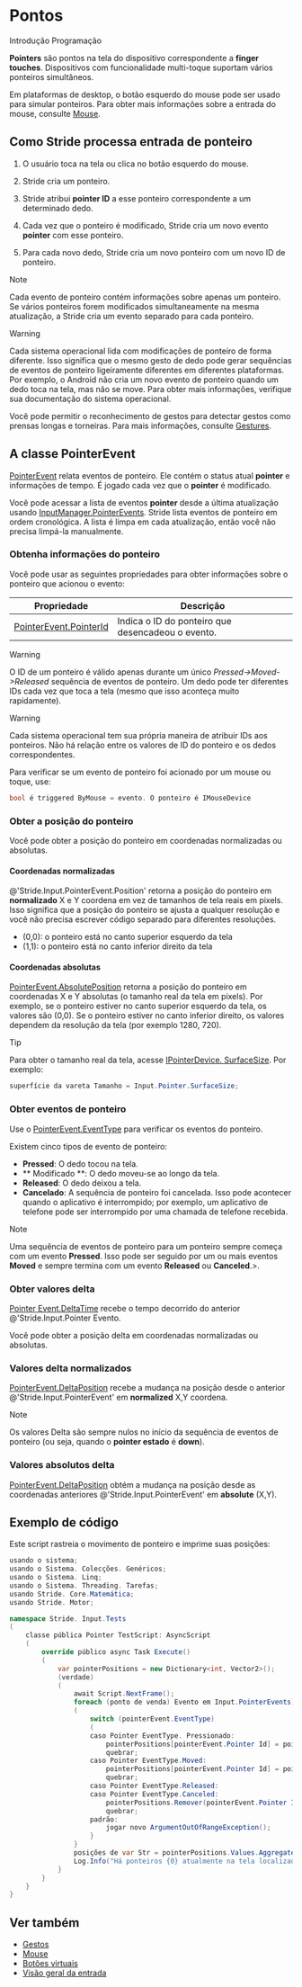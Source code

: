 # Pontos

<span class="badge text-bg-primary">Introdução</span>
<span class="badge text-bg-success">Programação</span>

**Pointers** são pontos na tela do dispositivo correspondente a **finger touches**. Dispositivos com funcionalidade multi-toque suportam vários ponteiros simultâneos.

Em plataformas de desktop, o botão esquerdo do mouse pode ser usado para simular ponteiros. Para obter mais informações sobre a entrada do mouse, consulte [Mouse](mouse.md).

## Como Stride processa entrada de ponteiro

1. O usuário toca na tela ou clica no botão esquerdo do mouse.

2. Stride cria um ponteiro.

3. Stride atribui **pointer ID** a esse ponteiro correspondente a um determinado dedo.

4. Cada vez que o ponteiro é modificado, Stride cria um novo evento **pointer** com esse ponteiro.

5. Para cada novo dedo, Stride cria um novo ponteiro com um novo ID de ponteiro.

> [!Note]
> Cada evento de ponteiro contém informações sobre apenas um ponteiro. Se vários ponteiros forem modificados simultaneamente na mesma atualização, a Stride cria um evento separado para cada ponteiro.

> [!Warning]
> Cada sistema operacional lida com modificações de ponteiro de forma diferente. Isso significa que o mesmo gesto de dedo pode gerar sequências de eventos de ponteiro ligeiramente diferentes em diferentes plataformas. Por exemplo, o Android não cria um novo evento de ponteiro quando um dedo toca na tela, mas não se move. Para obter mais informações, verifique sua documentação do sistema operacional.

Você pode permitir o reconhecimento de gestos para detectar gestos como prensas longas e torneiras. Para mais informações, consulte [Gestures](gestures.md).

## A classe PointerEvent

[PointerEvent](xref:Stride.Input.PointerEvent) relata eventos de ponteiro. Ele contém o status atual **pointer** e informações de tempo. É jogado cada vez que o **pointer** é modificado.

Você pode acessar a lista de eventos **pointer** desde a última atualização usando [InputManager.PointerEvents](xref:Stride.Input.InputManager.PointerEvents). Stride lista eventos de ponteiro em ordem cronológica. A lista é limpa em cada atualização, então você não precisa limpá-la manualmente.

### Obtenha informações do ponteiro

Você pode usar as seguintes propriedades para obter informações sobre o ponteiro que acionou o evento:

| Propriedade | Descrição |
|--------|-----------
| [PointerEvent.PointerId](xref:Stride.Input.PointerEvent.PointerId) | Indica o ID do ponteiro que desencadeou o evento. |

> [!Warning]
> O ID de um ponteiro é válido apenas durante um único _Pressed->Moved->Released_ sequência de eventos de ponteiro.
> Um dedo pode ter diferentes IDs cada vez que toca a tela (mesmo que isso aconteça muito rapidamente).

> [!Warning]
> Cada sistema operacional tem sua própria maneira de atribuir IDs aos ponteiros.
> Não há relação entre os valores de ID do ponteiro e os dedos correspondentes.

Para verificar se um evento de ponteiro foi acionado por um mouse ou toque, use:

```cs
bool é triggered ByMouse = evento. O ponteiro é IMouseDevice
```

### Obter a posição do ponteiro

Você pode obter a posição do ponteiro em coordenadas normalizadas ou absolutas.

#### Coordenadas normalizadas

@'Stride.Input.PointerEvent.Position' retorna a posição do ponteiro em **normalizado** X e Y coordena em vez de tamanhos de tela reais em pixels. Isso significa que a posição do ponteiro se ajusta a qualquer resolução e você não precisa escrever código separado para diferentes resoluções.

* (0,0): o ponteiro está no canto superior esquerdo da tela
* (1,1): o ponteiro está no canto inferior direito da tela

#### Coordenadas absolutas

[PointerEvent.AbsolutePosition](xref:Stride.Input.PointerEvent.AbsolutePosition) retorna a posição do ponteiro em coordenadas X e Y absolutas (o tamanho real da tela em pixels). Por exemplo, se o ponteiro estiver no canto superior esquerdo da tela, os valores são (0,0). Se o ponteiro estiver no canto inferior direito, os valores dependem da resolução da tela (por exemplo 1280, 720).

> [!Tip]
> Para obter o tamanho real da tela, acesse [IPointerDevice. SurfaceSize](xref:Stride.Input.IPointerDevice.SurfaceSize). Por exemplo:
> ```cs
> superfície da vareta Tamanho = Input.Pointer.SurfaceSize;
> ```

### Obter eventos de ponteiro

Use o [PointerEvent.EventType](xref:Stride.Input.PointerEvent.EventType) para verificar os eventos do ponteiro.

Existem cinco tipos de evento de ponteiro:

* **Pressed**: O dedo tocou na tela.
* ** Modificado **: O dedo moveu-se ao longo da tela.
* **Released**: O dedo deixou a tela.
* **Cancelado**: A sequência de ponteiro foi cancelada. Isso pode acontecer quando o aplicativo é interrompido; por exemplo, um aplicativo de telefone pode ser interrompido por uma chamada de telefone recebida.

> [!Note]
> Uma sequência de eventos de ponteiro para um ponteiro sempre começa com um evento **Pressed**. Isso pode ser seguido por um ou mais eventos **Moved** e sempre termina com um evento **Released** ou **Canceled**.>.

### Obter valores delta

[Pointer Event.DeltaTime](xref:Stride.Input.PointerEvent.DeltaTime) recebe o tempo decorrido do anterior @'Stride.Input.Pointer Evento.

Você pode obter a posição delta em coordenadas normalizadas ou absolutas.

### Valores delta normalizados

[PointerEvent.DeltaPosition](xref:Stride.Input.PointerEvent.DeltaPosition) recebe a mudança na posição desde o anterior @'Stride.Input.PointerEvent' em **normalized** X,Y coordena.

> [!Note]
> Os valores Delta são sempre nulos no início da sequência de eventos de ponteiro (ou seja, quando o **pointer estado** é **down**).

### Valores absolutos delta

[PointerEvent.DeltaPosition](xref:Stride.Input.PointerEvent.AbsoluteDeltaPosition) obtém a mudança na posição desde as coordenadas anteriores @'Stride.Input.PointerEvent' em **absolute** (X,Y).

## Exemplo de código

Este script rastreia o movimento de ponteiro e imprime suas posições:

```cs
usando o sistema;
usando o Sistema. Colecções. Genéricos;
usando o Sistema. Linq;
usando o Sistema. Threading. Tarefas;
usando Stride. Core.Matemática;
usando Stride. Motor;

namespace Stride. Input.Tests
(
    classe pública Pointer TestScript: AsyncScript
    (
        override público async Task Execute()
        (
            var pointerPositions = new Dictionary<int, Vector2>();
            (verdade)
            (
                await Script.NextFrame();
                foreach (ponto de venda) Evento em Input.PointerEvents)
                (
                    switch (pointerEvent.EventType)
                    (
                    caso Pointer EventType. Pressionado:
                        pointerPositions[pointerEvent.Pointer Id] = pointerEvent.Position;
                        quebrar;
                    caso Pointer EventType.Moved:
                        pointerPositions[pointerEvent.Pointer Id] = pointerEvent.Position;
                        quebrar;
                    caso Pointer EventType.Released:
                    caso Pointer EventType.Canceled:
                        pointerPositions.Remover(pointerEvent.Pointer Id);
                        quebrar;
                    padrão:
                        jogar novo ArgumentOutOfRangeException();
                    }
                }
                posições de var Str = pointerPositions.Values.Aggregate("", (current, pointer) => atual + (pointer. ToString() + ", "));
                Log.Info("Há ponteiros {0} atualmente na tela localizada em {1}", pointerPositions. Contagem, posiçõesStr);
            }
        }
    }
}
```

## Ver também
* [Gestos](gestures.md)
* [Mouse](mouse.md)
* [Botões virtuais](virtual-buttons.md)
* [Visão geral da entrada](index.md)